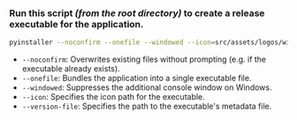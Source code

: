 ### Run this script _(from the root directory)_ to create a release executable for the application.

```bash
pyinstaller --noconfirm --onefile --windowed --icon=src/assets/logos/window_logo.ico nemesis.py --version-file=meta/version_info.txt
```

- `--noconfirm`: Overwrites existing files without prompting (e.g. if the executable already exists).
- `--onefile`: Bundles the application into a single executable file.
- `--windowed`: Suppresses the additional console window on Windows.
- `--icon`: Specifies the icon path for the executable.
- `--version-file`: Specifies the path to the executable's metadata file.
